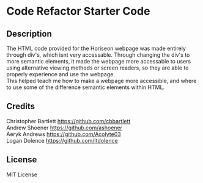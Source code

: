 # Code Refactor Starter Code

## Description

The HTML code provided for the Horiseon webpage was made entirely through div's, which
isnt very accessable. Through changing the div's to more semantic elements, it made the
webpage more accessable to users using alternative viewing methods or screen readers,
so they are able to properly experience and use the webpage. <br>
This helped teach me how to make a webpage more accessible, and where to use some of the
difference semantic elements within HTML.

## Credits

Christopher Bartlett https://github.com/cbbartlett <br>
Andrew Shoener https://github.com/ashoener <br>
Aeryk Andrews https://github.com/Acolyte03 <br>
Logan Dolence https://github.com/ltdolence <br>

## License

MIT License